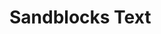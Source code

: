 # Sandblocks Text

<script>
  import "src/client/tree-sitter.js"
  import md5 from "https://lively-kernel.org/lively4/sandblocks-text/md5.min.js"
  window.md5= md5
  ""
</script>

<script>
  import  {SBParser} from "./model.js"
  import "./view-contenteditable.js"

  // initialize language.... 
  var baseDir = lively.query(this, "lively-container").getDir()
  await SBParser.parseText(
          "3+4",
          "smalltalk",
          "https://lively-kernel.org/lively4/sandblocks-text/")

  var ui = await (
    <sb-extension-scope enable="smalltalkTools" disable="">
      <sb-editor text="initialize" language="smalltalk"></sb-editor>
    </sb-extension-scope>)
  ui 
</script>


